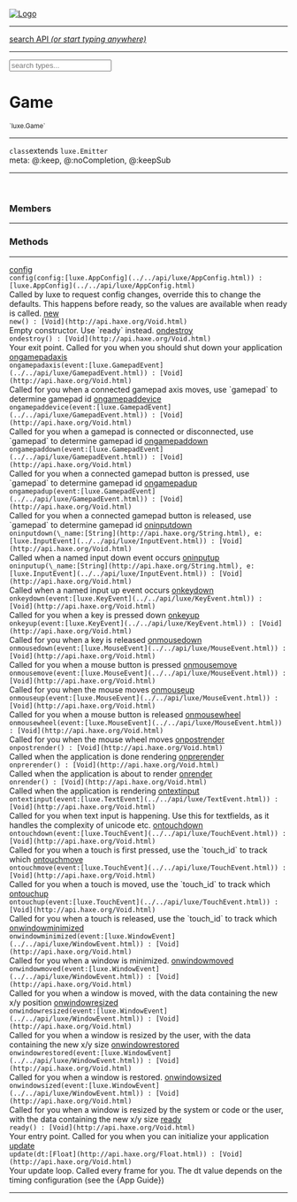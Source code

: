 
[![Logo](../../images/logo.png)](../../api/index.html)

<hr/>
<a href="#" id="search_bar" onclick="return;"><div> search API <em>(or start typing anywhere)</em> </div></a>
<hr/>

<script src="../../js/omnibar.js"> </script>
<link rel="stylesheet" type="text/css" href="../../css/omnibar.css" media="all">

<div id="omnibar"> <a href="#" onclick="return" id="omnibar_close"></a> <input id="omnibar_text" type="text" placeholder="search types..."></input></div>
<script  id="typelist" data-relpath="../../" data-types="Luxe,luxe.AppConfig,luxe.Audio,luxe.Camera,luxe.Color,luxe.ColorHSL,luxe.ColorHSV,luxe.Component,luxe.Core,luxe.Cursor,luxe.Debug,luxe.DebugError,luxe.Draw,luxe.EmitHandler,luxe.Emitter,luxe.Entity,luxe.Events,luxe.Game,luxe.GamepadEvent,luxe.GamepadEventType,luxe.HandlerList,luxe.ID,luxe.IO,luxe.Input,luxe.InputEvent,luxe.InputType,luxe.InteractState,luxe.Key,luxe.KeyEvent,luxe.Log,luxe.Matrix,luxe.ModState,luxe.MouseButton,luxe.MouseEvent,luxe.NineSlice,luxe.Objects,luxe.Physics,luxe.PhysicsEngine,luxe.ProjectionType,luxe.Quaternion,luxe.Rectangle,luxe.Scan,luxe.Scene,luxe.Screen,luxe.SizeMode,luxe.Sound,luxe.Sprite,luxe.Tag,luxe.Text,luxe.TextAlign,luxe.TextEvent,luxe.TextEventType,luxe.Timer,luxe.TouchEvent,luxe.Transform,luxe.Vec,luxe.Vector,luxe.Visual,luxe.WindowEvent,luxe.WindowEventData,luxe.WindowEventType,luxe._Emitter.EmitNode,luxe._Events.EventConnection,luxe._Events.EventObject,luxe._Input.MouseButton_Impl_,luxe._Log.LogError,luxe._NineSlice.Slice,luxe.components.Components,luxe.debug.BatcherDebugView,luxe.debug.DebugInspectorOptions,luxe.debug.DebugView,luxe.debug.Inspector,luxe.debug.ProfilerDebugView,luxe.debug.RenderStats,luxe.debug.StatsDebugView,luxe.debug.TraceDebugView,luxe.debug._ProfilerDebugView.ProfilerBar,luxe.debug._ProfilerDebugView.ProfilerValue,luxe.macros.BuildVersion,luxe.options.BatcherOptions,luxe.options.BitmapFontOptions,luxe.options.CameraOptions,luxe.options.CircleGeometryOptions,luxe.options.ColorOptions,luxe.options.ComponentOptions,luxe.options.DrawArcOptions,luxe.options.DrawBoxOptions,luxe.options.DrawCircleOptions,luxe.options.DrawLineOptions,luxe.options.DrawNgonOptions,luxe.options.DrawPlaneOptions,luxe.options.DrawRectangleOptions,luxe.options.DrawRingOptions,luxe.options.DrawTextureOptions,luxe.options.EntityOptions,luxe.options.GeometryOptions,luxe.options.LineGeometryOptions,luxe.options.LuxeCameraOptions,luxe.options.NineSliceOptions,luxe.options.PlaneGeometryOptions,luxe.options.QuadGeometryOptions,luxe.options.RectangleGeometryOptions,luxe.options.RenderProperties,luxe.options.SpriteOptions,luxe.options.TextOptions,luxe.options.TransformProperties,luxe.options.VisualOptions,luxe.options._DrawOptions.DrawOptions,luxe.options._FontOptions.FontOptions,luxe.resource.DataResource,luxe.resource.JSONResource,luxe.resource.Resource,luxe.resource.ResourceStats,luxe.resource.ResourceType,luxe.resource.Resources,luxe.resource.SoundResource,luxe.resource.TextResource,luxe.resource._Resource.ResourceType_Impl_,luxe.structural.BalancedBST,luxe.structural.BalancedBSTNode,luxe.structural.BalancedBSTTraverseMethod,luxe.structural.OrderedMap,luxe.structural.OrderedMapIterator,luxe.structural._BalancedBST.NodeColor,luxe.tween.Actuate,luxe.tween.BezierPath,luxe.tween.ComponentPath,luxe.tween.IComponentPath,luxe.tween.LinearPath,luxe.tween.MotionPath,luxe.tween.ObjectHash,luxe.tween.RotationPath,luxe.tween._Actuate.TweenTimer,luxe.tween.actuators.GenericActuator,luxe.tween.actuators.IGenericActuator,luxe.tween.actuators.MethodActuator,luxe.tween.actuators.MotionPathActuator,luxe.tween.actuators.PropertyDetails,luxe.tween.actuators.PropertyPathDetails,luxe.tween.actuators.SimpleActuator,luxe.tween.easing.IEasing,luxe.tween.easing.Quad,luxe.tween.easing.QuadEaseIn,luxe.tween.easing.QuadEaseInOut,luxe.tween.easing.QuadEaseOut,luxe.utils.GeometryUtils,luxe.utils.Maths,luxe.utils.Random,luxe.utils.Utils,luxe.utils.unifill.CodePoint,luxe.utils.unifill.CodePointIter,luxe.utils.unifill.Exception,luxe.utils.unifill.InternalEncoding,luxe.utils.unifill.InternalEncodingIter,luxe.utils.unifill.Unicode,luxe.utils.unifill.Unifill,luxe.utils.unifill.Utf,luxe.utils.unifill.Utf8,luxe.utils.unifill._CodePoint.CodePoint_Impl_,luxe.utils.unifill._InternalEncoding.UtfX,luxe.utils.unifill._Utf8.StringU8,luxe.utils.unifill._Utf8.StringU8_Impl_,luxe.utils.unifill._Utf8.Utf8Impl,phoenix.BatchGroup,phoenix.BatchState,phoenix.Batcher,phoenix.BatcherKey,phoenix.BitmapFont,phoenix.BlendEquation,phoenix.BlendMode,phoenix.Camera,phoenix.Character,phoenix.Circle,phoenix.ClampType,phoenix.Color,phoenix.ColorHSL,phoenix.ColorHSV,phoenix.ComponentOrder,phoenix.FOVType,phoenix.FilterType,phoenix.FontInfo,phoenix.Matrix,phoenix.MatrixTransform,phoenix.PrimitiveType,phoenix.ProjectionType,phoenix.Quaternion,phoenix.Ray,phoenix.Rectangle,phoenix.RenderPath,phoenix.RenderState,phoenix.RenderTexture,phoenix.Renderer,phoenix.RendererStats,phoenix.Shader,phoenix.Spatial,phoenix.TextAlign,phoenix.Texture,phoenix.Transform,phoenix.Uniform,phoenix.UniformType,phoenix.Vec,phoenix.Vector,phoenix._Batcher.BlendEquation_Impl_,phoenix._Batcher.BlendMode_Impl_,phoenix._Batcher.PrimitiveType_Impl_,phoenix._BitmapFont.Parser,phoenix._BitmapFont.TextAlign_Impl_,phoenix._Renderer.DefaultShader,phoenix._Renderer.DefaultShaders,phoenix._Shader.Location,phoenix._Shader.UniformType_Impl_,phoenix._Vector.ComponentOrder_Impl_,phoenix._Vector.Vec_Impl_,phoenix.geometry.ArcGeometry,phoenix.geometry.CircleGeometry,phoenix.geometry.CompositeGeometry,phoenix.geometry.EvTextGeometry,phoenix.geometry.Geometry,phoenix.geometry.GeometryKey,phoenix.geometry.GeometryState,phoenix.geometry.LineGeometry,phoenix.geometry.PackedQuad,phoenix.geometry.PackedQuadOptions,phoenix.geometry.PlaneGeometry,phoenix.geometry.QuadGeometry,phoenix.geometry.QuadPackGeometry,phoenix.geometry.RectangleGeometry,phoenix.geometry.RingGeometry,phoenix.geometry.TextGeometry,phoenix.geometry.TextGeometryOptions,phoenix.geometry.TextureCoord,phoenix.geometry.TextureCoordSet,phoenix.geometry.Vertex,phoenix.geometry._TextGeometry.EvTextGeometry_Impl_,phoenix.utils.Rendering"></script>


<h1>Game</h1>
<small>`luxe.Game`</small>



<hr/>

`class`extends <code><span>luxe.Emitter</span></code><br/><span class="meta">
meta: @:keep, @:noCompletion, @:keepSub</span>

<hr/>


&nbsp;
&nbsp;




<h3>Members</h3> <hr/>


<h3>Methods</h3> <hr/><span class="method apipage">
            <a name="config"><a class="lift" href="#config">config</a></a><div class="clear"></div>
            <code class="signature apipage">config(config:[luxe.AppConfig](../../api/luxe/AppConfig.html)<span></span>) : [luxe.AppConfig](../../api/luxe/AppConfig.html)</code><br/><span class="small_desc_flat">Called by luxe to request config changes, override this to change the defaults.
            This happens before ready, so the values are available when ready is called.</span>


</span>
<span class="method apipage">
            <a name="new"><a class="lift" href="#new">new</a></a><div class="clear"></div>
            <code class="signature apipage">new() : [Void](http://api.haxe.org/Void.html)</code><br/><span class="small_desc_flat">Empty constructor. Use `ready` instead.</span>


</span>
<span class="method apipage">
            <a name="ondestroy"><a class="lift" href="#ondestroy">ondestroy</a></a><div class="clear"></div>
            <code class="signature apipage">ondestroy() : [Void](http://api.haxe.org/Void.html)</code><br/><span class="small_desc_flat">Your exit point. Called for you when you should shut down your application</span>


</span>
<span class="method apipage">
            <a name="ongamepadaxis"><a class="lift" href="#ongamepadaxis">ongamepadaxis</a></a><div class="clear"></div>
            <code class="signature apipage">ongamepadaxis(event:[luxe.GamepadEvent](../../api/luxe/GamepadEvent.html)<span></span>) : [Void](http://api.haxe.org/Void.html)</code><br/><span class="small_desc_flat">Called for you when a connected gamepad axis moves, use `gamepad` to determine gamepad id</span>


</span>
<span class="method apipage">
            <a name="ongamepaddevice"><a class="lift" href="#ongamepaddevice">ongamepaddevice</a></a><div class="clear"></div>
            <code class="signature apipage">ongamepaddevice(event:[luxe.GamepadEvent](../../api/luxe/GamepadEvent.html)<span></span>) : [Void](http://api.haxe.org/Void.html)</code><br/><span class="small_desc_flat">Called for you when a gamepad is connected or disconnected, use `gamepad` to determine gamepad id</span>


</span>
<span class="method apipage">
            <a name="ongamepaddown"><a class="lift" href="#ongamepaddown">ongamepaddown</a></a><div class="clear"></div>
            <code class="signature apipage">ongamepaddown(event:[luxe.GamepadEvent](../../api/luxe/GamepadEvent.html)<span></span>) : [Void](http://api.haxe.org/Void.html)</code><br/><span class="small_desc_flat">Called for you when a connected gamepad button is pressed, use `gamepad` to determine gamepad id</span>


</span>
<span class="method apipage">
            <a name="ongamepadup"><a class="lift" href="#ongamepadup">ongamepadup</a></a><div class="clear"></div>
            <code class="signature apipage">ongamepadup(event:[luxe.GamepadEvent](../../api/luxe/GamepadEvent.html)<span></span>) : [Void](http://api.haxe.org/Void.html)</code><br/><span class="small_desc_flat">Called for you when a connected gamepad button is released, use `gamepad` to determine gamepad id</span>


</span>
<span class="method apipage">
            <a name="oninputdown"><a class="lift" href="#oninputdown">oninputdown</a></a><div class="clear"></div>
            <code class="signature apipage">oninputdown(\_name:[String](http://api.haxe.org/String.html)<span></span>, e:[luxe.InputEvent](../../api/luxe/InputEvent.html)<span></span>) : [Void](http://api.haxe.org/Void.html)</code><br/><span class="small_desc_flat">Called when a named input down event occurs</span>


</span>
<span class="method apipage">
            <a name="oninputup"><a class="lift" href="#oninputup">oninputup</a></a><div class="clear"></div>
            <code class="signature apipage">oninputup(\_name:[String](http://api.haxe.org/String.html)<span></span>, e:[luxe.InputEvent](../../api/luxe/InputEvent.html)<span></span>) : [Void](http://api.haxe.org/Void.html)</code><br/><span class="small_desc_flat">Called when a named input up event occurs</span>


</span>
<span class="method apipage">
            <a name="onkeydown"><a class="lift" href="#onkeydown">onkeydown</a></a><div class="clear"></div>
            <code class="signature apipage">onkeydown(event:[luxe.KeyEvent](../../api/luxe/KeyEvent.html)<span></span>) : [Void](http://api.haxe.org/Void.html)</code><br/><span class="small_desc_flat">Called for you when a key is pressed down</span>


</span>
<span class="method apipage">
            <a name="onkeyup"><a class="lift" href="#onkeyup">onkeyup</a></a><div class="clear"></div>
            <code class="signature apipage">onkeyup(event:[luxe.KeyEvent](../../api/luxe/KeyEvent.html)<span></span>) : [Void](http://api.haxe.org/Void.html)</code><br/><span class="small_desc_flat">Called for you when a key is released</span>


</span>
<span class="method apipage">
            <a name="onmousedown"><a class="lift" href="#onmousedown">onmousedown</a></a><div class="clear"></div>
            <code class="signature apipage">onmousedown(event:[luxe.MouseEvent](../../api/luxe/MouseEvent.html)<span></span>) : [Void](http://api.haxe.org/Void.html)</code><br/><span class="small_desc_flat">Called for you when a mouse button is pressed</span>


</span>
<span class="method apipage">
            <a name="onmousemove"><a class="lift" href="#onmousemove">onmousemove</a></a><div class="clear"></div>
            <code class="signature apipage">onmousemove(event:[luxe.MouseEvent](../../api/luxe/MouseEvent.html)<span></span>) : [Void](http://api.haxe.org/Void.html)</code><br/><span class="small_desc_flat">Called for you when the mouse moves</span>


</span>
<span class="method apipage">
            <a name="onmouseup"><a class="lift" href="#onmouseup">onmouseup</a></a><div class="clear"></div>
            <code class="signature apipage">onmouseup(event:[luxe.MouseEvent](../../api/luxe/MouseEvent.html)<span></span>) : [Void](http://api.haxe.org/Void.html)</code><br/><span class="small_desc_flat">Called for you when a mouse button is released</span>


</span>
<span class="method apipage">
            <a name="onmousewheel"><a class="lift" href="#onmousewheel">onmousewheel</a></a><div class="clear"></div>
            <code class="signature apipage">onmousewheel(event:[luxe.MouseEvent](../../api/luxe/MouseEvent.html)<span></span>) : [Void](http://api.haxe.org/Void.html)</code><br/><span class="small_desc_flat">Called for you when the mouse wheel moves</span>


</span>
<span class="method apipage">
            <a name="onpostrender"><a class="lift" href="#onpostrender">onpostrender</a></a><div class="clear"></div>
            <code class="signature apipage">onpostrender() : [Void](http://api.haxe.org/Void.html)</code><br/><span class="small_desc_flat">Called when the application is done rendering</span>


</span>
<span class="method apipage">
            <a name="onprerender"><a class="lift" href="#onprerender">onprerender</a></a><div class="clear"></div>
            <code class="signature apipage">onprerender() : [Void](http://api.haxe.org/Void.html)</code><br/><span class="small_desc_flat">Called when the application is about to render</span>


</span>
<span class="method apipage">
            <a name="onrender"><a class="lift" href="#onrender">onrender</a></a><div class="clear"></div>
            <code class="signature apipage">onrender() : [Void](http://api.haxe.org/Void.html)</code><br/><span class="small_desc_flat">Called when the application is rendering</span>


</span>
<span class="method apipage">
            <a name="ontextinput"><a class="lift" href="#ontextinput">ontextinput</a></a><div class="clear"></div>
            <code class="signature apipage">ontextinput(event:[luxe.TextEvent](../../api/luxe/TextEvent.html)<span></span>) : [Void](http://api.haxe.org/Void.html)</code><br/><span class="small_desc_flat">Called for you when text input is happening. Use this for textfields, as it handles the complexity of unicode etc.</span>


</span>
<span class="method apipage">
            <a name="ontouchdown"><a class="lift" href="#ontouchdown">ontouchdown</a></a><div class="clear"></div>
            <code class="signature apipage">ontouchdown(event:[luxe.TouchEvent](../../api/luxe/TouchEvent.html)<span></span>) : [Void](http://api.haxe.org/Void.html)</code><br/><span class="small_desc_flat">Called for you when a touch is first pressed, use the `touch_id` to track which</span>


</span>
<span class="method apipage">
            <a name="ontouchmove"><a class="lift" href="#ontouchmove">ontouchmove</a></a><div class="clear"></div>
            <code class="signature apipage">ontouchmove(event:[luxe.TouchEvent](../../api/luxe/TouchEvent.html)<span></span>) : [Void](http://api.haxe.org/Void.html)</code><br/><span class="small_desc_flat">Called for you when a touch is moved, use the `touch_id` to track which</span>


</span>
<span class="method apipage">
            <a name="ontouchup"><a class="lift" href="#ontouchup">ontouchup</a></a><div class="clear"></div>
            <code class="signature apipage">ontouchup(event:[luxe.TouchEvent](../../api/luxe/TouchEvent.html)<span></span>) : [Void](http://api.haxe.org/Void.html)</code><br/><span class="small_desc_flat">Called for you when a touch is released, use the `touch_id` to track which</span>


</span>
<span class="method apipage">
            <a name="onwindowminimized"><a class="lift" href="#onwindowminimized">onwindowminimized</a></a><div class="clear"></div>
            <code class="signature apipage">onwindowminimized(event:[luxe.WindowEvent](../../api/luxe/WindowEvent.html)<span></span>) : [Void](http://api.haxe.org/Void.html)</code><br/><span class="small_desc_flat">Called for you when a window is minimized.</span>


</span>
<span class="method apipage">
            <a name="onwindowmoved"><a class="lift" href="#onwindowmoved">onwindowmoved</a></a><div class="clear"></div>
            <code class="signature apipage">onwindowmoved(event:[luxe.WindowEvent](../../api/luxe/WindowEvent.html)<span></span>) : [Void](http://api.haxe.org/Void.html)</code><br/><span class="small_desc_flat">Called for you when a window is moved, with the data containing the new x/y position</span>


</span>
<span class="method apipage">
            <a name="onwindowresized"><a class="lift" href="#onwindowresized">onwindowresized</a></a><div class="clear"></div>
            <code class="signature apipage">onwindowresized(event:[luxe.WindowEvent](../../api/luxe/WindowEvent.html)<span></span>) : [Void](http://api.haxe.org/Void.html)</code><br/><span class="small_desc_flat">Called for you when a window is resized by the user, with the data containing the new x/y size</span>


</span>
<span class="method apipage">
            <a name="onwindowrestored"><a class="lift" href="#onwindowrestored">onwindowrestored</a></a><div class="clear"></div>
            <code class="signature apipage">onwindowrestored(event:[luxe.WindowEvent](../../api/luxe/WindowEvent.html)<span></span>) : [Void](http://api.haxe.org/Void.html)</code><br/><span class="small_desc_flat">Called for you when a window is restored.</span>


</span>
<span class="method apipage">
            <a name="onwindowsized"><a class="lift" href="#onwindowsized">onwindowsized</a></a><div class="clear"></div>
            <code class="signature apipage">onwindowsized(event:[luxe.WindowEvent](../../api/luxe/WindowEvent.html)<span></span>) : [Void](http://api.haxe.org/Void.html)</code><br/><span class="small_desc_flat">Called for you when a window is resized by the system or code or the user, with the data containing the new x/y size</span>


</span>
<span class="method apipage">
            <a name="ready"><a class="lift" href="#ready">ready</a></a><div class="clear"></div>
            <code class="signature apipage">ready() : [Void](http://api.haxe.org/Void.html)</code><br/><span class="small_desc_flat">Your entry point. Called for you when you can initialize your application</span>


</span>
<span class="method apipage">
            <a name="update"><a class="lift" href="#update">update</a></a><div class="clear"></div>
            <code class="signature apipage">update(dt:[Float](http://api.haxe.org/Float.html)<span></span>) : [Void](http://api.haxe.org/Void.html)</code><br/><span class="small_desc_flat">Your update loop. Called every frame for you. The dt value depends on the timing configuration (see the {App Guide})</span>


</span>



<hr/>

&nbsp;
&nbsp;
&nbsp;
&nbsp;